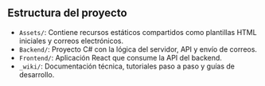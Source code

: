## Estructura del proyecto

- `Assets/`: Contiene recursos estáticos compartidos como plantillas HTML iniciales y correos electrónicos.
- `Backend/`: Proyecto C# con la lógica del servidor, API y envío de correos.
- `Frontend/`: Aplicación React que consume la API del backend.
- `_wiki/`: Documentación técnica, tutoriales paso a paso y guías de desarrollo.
